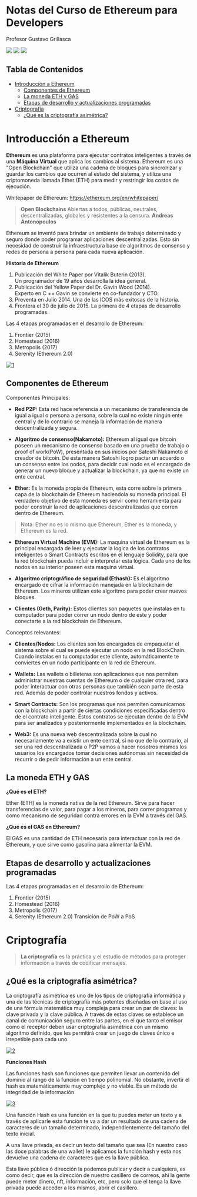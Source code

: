 # Notas del Curso de Ethereum para Developers

Profesor Gustavo Grillasca

![](https://static.platzi.com/media/avatars/Platzi-f730e65b-e92b-44d3-81c0-5c59c4dc4658.png) ![](https://static.platzi.com/media/learningpath/badges/29fa8885-7536-44ba-8aea-7b32c8e39cc8.jpg) ![](https://static.platzi.com/media/achievements/piezas-ethereum-developers_badge-2bb9aed8-f119-429b-b925-7ca075749d3b.png)

## Tabla de Contenidos

- [Introducción a Ethereum](#introducción-a-ethereum)
  - [Componentes de Ethereum](#componentes-de-ethereum)
  - [La moneda ETH y GAS](#la-moneda-eth-y-gas) 
  - [Etapas de desarrollo y actualizaciones programadas](#la-moneda-eth-y-gas) 
- [Criptografía](#criptografía)
  - [¿Qué es la criptografía asimétrica?](#qué-es-la-criptografía-asimétrica)


# Introducción a Ethereum

**Ethereum** es una plataforma para ejecutar contratos inteligentes a través de una **Máquina Virtual** que aplica los cambios al sistema.  Ethereum es una "Open Blockchain" que utiliza una cadena de bloques para sincronizar y guardar los cambios que ocurren al estado del sistema, y ​​utiliza una criptomoneda llamada Ether (ETH) para medir y restringir los costos de ejecución.

Whitepaper de Ethereum: https://ethereum.org/en/whitepaper/

> **Open Blockchains** Abiertas a todos, públicas, neutrales, descentralizadas, globales y resistentes a la censura.  **Andreas Antonopoulos**

Ethereum se inventó para brindar un ambiente de trabajo determinado y seguro donde poder programar aplicaciones descentralizadas.  Esto sin necesidad de construir la infraestructura base de algoritmos de consenso y redes de persona a persona para cada nueva aplicación.

**Historia de Ethereum** 

1. Publicación del White Paper por Vitalik Buterin (2013).  
Un programador de 19 años desarrolla la idea general.  
2. Publicación del Yellow Paper del Dr. Gavin Wood (2014).  
Experto en C ++ Gavin se convierte en co-fundador y CTO.  
3. Preventa en Julio 2014. Una de las ICOS más exitosas de la historia.  
4. Frontera el 30 de julio de 2015. La primera de 4 etapas de desarrollo programadas.

Las 4 etapas programadas en el desarrollo de Ethereum:

1. Frontier (2015)
2. Homestead (2016)
3. Metropolis (2017)
4. Serenity (Ethereum 2.0)

[![1](https://github.com/hackmilo/Notas---Curso-de-Ethereum-para-Developers/blob/main/img/1.png?raw=true "1")](https://github.com/hackmilo/Notas---Curso-de-Ethereum-para-Developers/blob/main/img/1.png?raw=true "1")

## Componentes de Ethereum

Componentes Principales:

- **Red P2P:** Esta red hace referencia a un mecanismo de transferencia de igual a igual o persona a persona, sobre la cual no existe ningún ente central y de lo contrario se maneja la información de manera descentralizada y segura.

- **Algoritmo de consenso(Nakamoto):** Ethereum al igual que bitcoin poseen un mecanismo de consenso basado en una prueba de trabajo o proof of work(PoW), presentada en sus inicios por Satoshi Nakamoto el creador de bitcoin. De esta manera Satoshi logro pactar un acuerdo o un consenso entre los nodos, para decidir cual nodo es el encargado de generar un nuevo bloque y actualizar la blockchain, ya que no existe un ente central.

- **Ether:** Es la moneda propia de Ethereum, esta corre sobre la primera capa de la blockchain de Ethereum haciendola su moneda principal. El verdadero objetivo de esta moneda es servir como herramienta para poder construir la red de aplicaciones descentralizadas que corren dentro de Ethereum.

> Nota: Ether no es lo mismo que Ethereum, Ether es la moneda, y Ethereum es la red.

- **Ethereum Virtual Machine (EVM):** La maquina virtual de Ethereum es la principal encargada de leer y ejecutar la logica de los contratos inteligentes o Smart Contracts escritos en el lenguaje Solidity, para que la red blockchain pueda incluir e interpretar esta lógica. Cada uno de los nodos en su interior poseen esta maquina virtual.

- **Algoritmo criptográfico de seguridad (Ethash):** Es el algoritmo encargado de cifrar la información manejada en la blockchain de Ethereum. Los mineros utilizan este algoritmo para poder crear nuevos bloques.

- **Clientes (Geth, Parity):** Estos clientes son paquetes que instalas en tu computador para poder correr un nodo dentro de este y poder conectarte a la red blockchain de Ethereum.

Conceptos relevantes:

- **Clientes/Nodos:** Los clientes son los encargados de empaquetar el sistema sobre el cual se puede ejecutar un nodo en la red BlockChain. Cuando instalas en tu computador este cliente, automáticamente te conviertes en un nodo participante en la red de Ethereum.

- **Wallets:** Las wallets o billeteras son aplicaciones que nos permiten administrar nuestras cuentas de Ethereum o de cualquier otra red, para poder interactuar con otras personas que también sean parte de esta red. Además de poder controlar nuestros fondos y activos.

- **Smart Contracts:** Son los programas que nos permiten comunicarnos con la blockchain a partir de ciertas condiciones especificadas dentro de el contrato inteligente. Estos contratos se ejecutan dentro de la EVM para ser analizados y posteriormente implementados en la blockchain.

- **Web3:** Es una nueva web descentralizada sobre la cual no necesariamente va a existir un ente central, si no que de lo contrario, al ser una red descentralizada o P2P vamos a hacer nosotros mismos los usuarios los encargados tomar decisiones autónomas sin necesidad de recurrir o de pedir información a un ente central.

## La moneda ETH y GAS

**¿Qué es el ETH?**  

Ether (ETH) es la moneda nativa de la red Ethereum.  Sirve para hacer transferencias de valor, para pagar a los mineros, para correr programas y como mecanismo de seguridad contra errores en la EVM a través del GAS.

**¿Qué es el GAS en Ethereum?**

El GAS es una cantidad de ETH necesaria para interactuar con la red de Ethereum, y que sirve como gasolina para alimentar la EVM.

## Etapas de desarrollo y actualizaciones programadas

Las 4 etapas programadas en el desarrollo de Ethereum:

1. Frontier (2015)
2. Homestead (2016)
3. Metropolis (2017)
4. Serenity (Ethereum 2.0) Transición de PoW a PoS

# Criptografía

> **La criptografía** es la práctica y el estudio de métodos para proteger información a través de codificar mensajes.

## ¿Qué es la criptografía asimétrica?

La criptografía asimétrica es uno de los tipos de criptografía informática y una de las técnicas de criptografía más potentes diseñadas en base al uso de una fórmula matemática muy compleja para crear un par de claves: la clave privada y la clave pública. A través de estas claves se establece un canal de comunicación seguro entre las partes, en el que tanto el emisor como el receptor deben usar criptografía asimétrica con un mismo algoritmo definido, que les permitirá crear un juego de claves único e irrepetible para cada uno.

[![2](https://github.com/hackmilo/Notas---Prework-para-Desarrollo-de-Aplicaciones-Blockchain/blob/main/img/2.png?raw=true "2")](https://github.com/hackmilo/Notas---Prework-para-Desarrollo-de-Aplicaciones-Blockchain/blob/main/img/2.png?raw=true "2")

**Funciones Hash**

Las funciones hash son funciones que permiten llevar un contenido del dominio al rango de la función en tiempo polinomial. No obstante, invertir el hash es matemáticamente muy complejo y no viable. Es un método de integridad de la información.

[![3](https://github.com/hackmilo/Notas---Curso-de-Ethereum-para-Developers/blob/main/img/3.png?raw=true "3")](https://github.com/hackmilo/Notas---Curso-de-Ethereum-para-Developers/blob/main/img/3.png?raw=true "3")

Una función Hash es una función en la que tu puedes meter un texto y a través de aplicarle esta función te va a dar un resultado de una cadena de caracteres de un tamaño determinado, independientemente del tamaño del texto inicial.

A una llave privada, es decir un texto del tamaño que sea (En nuestro caso las doce palabras de una wallet) le aplicamos la función hash y esta nos devuelve una cadena de caracteres que es la llave pública.

Esta llave pública ó dirección la podemos publicar y decir a cualquiera, es como decir, que es la dirección de nuestro casillero de correos, ahí la gente puede meter dinero, nft, información, etc, pero solo que el tenga la llave privada puede acceder a los mismos, abrir el casillero.